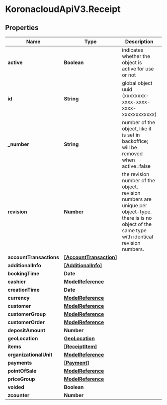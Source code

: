 # KoronacloudApiV3.Receipt

## Properties
Name | Type | Description | Notes
------------ | ------------- | ------------- | -------------
**active** | **Boolean** | indicates whether the object is active for use or not | [optional] 
**id** | **String** | global object uuid (xxxxxxxx-xxxx-xxxx-xxxx-xxxxxxxxxxxx) | [optional] 
**_number** | **String** | number of the object, like it is set in backoffice; will be removed when active&#x3D;false | [optional] 
**revision** | **Number** | the revision number of the object. revision numbers are unique per object-type. there is is no object of the same type with identical revision numbers. | [optional] 
**accountTransactions** | [**[AccountTransaction]**](AccountTransaction.md) |  | [optional] 
**additionalInfo** | [**[AdditionalInfo]**](AdditionalInfo.md) |  | [optional] 
**bookingTime** | **Date** |  | [optional] 
**cashier** | [**ModelReference**](ModelReference.md) |  | [optional] 
**creationTime** | **Date** |  | [optional] 
**currency** | [**ModelReference**](ModelReference.md) |  | [optional] 
**customer** | [**ModelReference**](ModelReference.md) |  | [optional] 
**customerGroup** | [**ModelReference**](ModelReference.md) |  | [optional] 
**customerOrder** | [**ModelReference**](ModelReference.md) |  | [optional] 
**depositAmount** | **Number** |  | [optional] 
**geoLocation** | [**GeoLocation**](GeoLocation.md) |  | [optional] 
**items** | [**[ReceiptItem]**](ReceiptItem.md) |  | [optional] 
**organizationalUnit** | [**ModelReference**](ModelReference.md) |  | [optional] 
**payments** | [**[Payment]**](Payment.md) |  | [optional] 
**pointOfSale** | [**ModelReference**](ModelReference.md) |  | [optional] 
**priceGroup** | [**ModelReference**](ModelReference.md) |  | [optional] 
**voided** | **Boolean** |  | [optional] 
**zcounter** | **Number** |  | [optional] 


